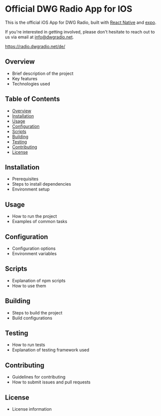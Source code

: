 # Official DWG Radio App for IOS

This is the official iOS App for DWG Radio, built with [React Native](https://reactnative.dev/) and [expo](https://docs.expo.dev/).

If you're interested in getting involved, please don't hesitate to reach out to us via email at info@dwgradio.net.

https://radio.dwgradio.net/de/

## Overview
- Brief description of the project
- Key features
- Technologies used

## Table of Contents
- [Overview](#overview)
- [Installation](#installation)
- [Usage](#usage)
- [Configuration](#configuration)
- [Scripts](#scripts)
- [Building](#building)
- [Testing](#testing)
- [Contributing](#contributing)
- [License](#license)

## Installation
- Prerequisites
- Steps to install dependencies
- Environment setup

## Usage
- How to run the project
- Examples of common tasks

## Configuration
- Configuration options
- Environment variables

## Scripts
- Explanation of npm scripts
- How to use them

## Building
- Steps to build the project
- Build configurations

## Testing
- How to run tests
- Explanation of testing framework used

## Contributing
- Guidelines for contributing
- How to submit issues and pull requests

## License
- License information
